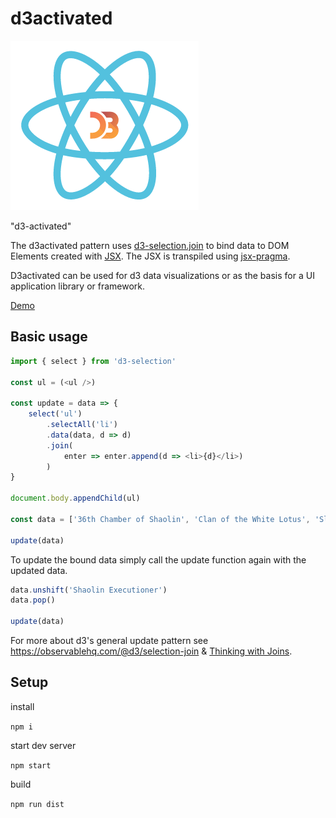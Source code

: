 # d3activated

![](src/resources/d3activated.png)

"d3-activated"

The d3activated pattern uses [d3-selection.join](https://github.com/d3/d3-selection#selection_join) to bind data to DOM Elements created with [JSX](https://reactjs.org/docs/react-api.html#createelement). The JSX is transpiled using [jsx-pragma](https://github.com/ScottORLY/jsx-dom).

D3activated can be used for d3 data visualizations or as the basis for a UI application library or framework.

[Demo](https://scottorly.github.io/d3activated)

## Basic usage

```javascript
import { select } from 'd3-selection'

const ul = (<ul />)

const update = data => {
    select('ul')
        .selectAll('li')
        .data(data, d => d)
        .join(
            enter => enter.append(d => <li>{d}</li>)
        )
}

document.body.appendChild(ul)

const data = ['36th Chamber of Shaolin', 'Clan of the White Lotus', 'Sleeping Kung Fu', 'Dance of the Drunken Mantis']

update(data)
```

To update the bound data simply call the update function again with the updated data.

```javascript
data.unshift('Shaolin Executioner')
data.pop()

update(data)
```

For more about d3's general update pattern see https://observablehq.com/@d3/selection-join & [Thinking with Joins](https://bost.ocks.org/mike/join/).

## Setup

install

`npm i`

start dev server

`npm start`

build

`npm run dist`
